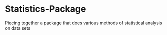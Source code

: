 # Statistics-Package
Piecing together a package that does various methods of statistical analysis on data sets
